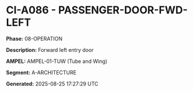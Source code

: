 # CI-A086 - PASSENGER-DOOR-FWD-LEFT

**Phase:** 08-OPERATION

**Description:** Forward left entry door

**AMPEL:** AMPEL-01-TUW (Tube and Wing)

**Segment:** A-ARCHITECTURE

**Generated:** 2025-08-25 17:27:29 UTC
